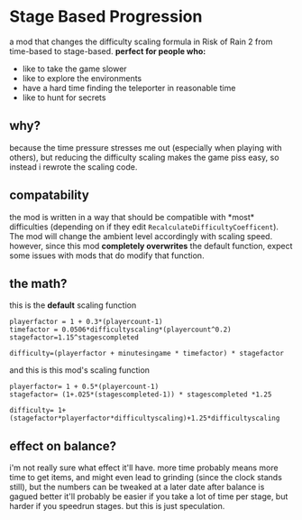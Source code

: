 # Stage Based Progression
a mod that changes the difficulty scaling formula in Risk of Rain 2 from time-based to stage-based.
**perfect for people who:**
* like to take the game slower
* like to explore the environments
* have a hard time finding the teleporter in reasonable time
* like to hunt for secrets

## why?
because the time pressure stresses me out (especially when playing with others), but reducing the difficulty scaling makes the game piss easy, so instead i rewrote the scaling code.

## compatability
the mod is written in a way that should be compatible with \*most\* difficulties (depending on if they edit `RecalculateDifficultyCoefficent`). The mod will change the ambient level accordingly with scaling speed.
however, since this mod **completely overwrites** the default function, expect some issues with mods that do modify that function.

## the math?
this is the __default__ scaling function
```
playerfactor = 1 + 0.3*(playercount-1)
timefactor = 0.0506*difficultyscaling*(playercount^0.2)
stagefactor=1.15^stagescompleted

difficulty=(playerfactor + minutesingame * timefactor) * stagefactor
```

and this is this mod's scaling function
```
playerfactor= 1 + 0.5*(playercount-1)
stagefactor= (1+.025*(stagescompleted-1)) * stagescompleted *1.25

difficulty= 1+(stagefactor*playerfactor*difficultyscaling)+1.25*difficultyscaling
```

## effect on balance?
i'm not really sure what effect it'll have. more time probably means more time to get items, and might even lead to grinding (since the clock stands still), but the numbers can be tweaked at a later date after balance is gagued better
it'll probably be easier if you take a lot of time per stage, but harder if you speedrun stages.
but this is just speculation.